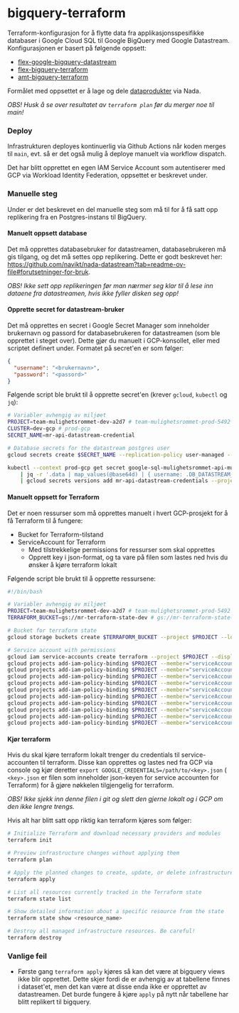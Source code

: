 # bigquery-terraform

Terraform-konfigurasjon for å flytte data fra applikasjonsspesifikke databaser i Google Cloud SQL til Google BigQuery
med Google Datastream. Konfigurasjonen er basert på følgende oppsett:

- [flex-google-bigquery-datastream](https://github.com/navikt/terraform-google-bigquery-datastream)
- [flex-bigquery-terraform](https://github.com/navikt/flex-bigquery-terraform)
- [amt-bigquery-terraform](https://github.com/navikt/amt-bigquery-terraform)

Formålet med oppsettet er å lage og dele [dataprodukter](https://docs.knada.io/dataprodukter/) via Nada.

*OBS! Husk å se over resultatet av `terraform plan` før du merger noe til main!*

### Deploy

Infrastrukturen deployes kontinuerlig via Github Actions når koden merges til `main`, evt. så er det også mulig å
deploye manuelt via workflow dispatch.

Det har blitt opprettet en egen IAM Service Account som autentiserer med GCP via Workload Identity Federation, oppsettet
er beskrevet under.

### Manuelle steg

Under er det beskrevet en del manuelle steg som må til for å få satt opp replikering fra en Postgres-instans til
BigQuery.

#### Manuelt oppsett database

Det må opprettes databasebruker for datastreamen, databasebrukeren må gis tilgang, og det må settes opp replikering.
Dette er godt beskrevet her: https://github.com/navikt/nada-datastream?tab=readme-ov-file#forutsetninger-for-bruk.

*OBS! Ikke sett opp replikeringen før man nærmer seg klar til å lese inn dataene fra datastreamen, hvis ikke fyller
disken seg opp!*

#### Opprette secret for datastream-bruker

Det må opprettes en secret i Google Secret Manager som inneholder brukernavn og passord for databasebrukeren for
datastreamen (som ble opprettet i steget over).
Dette gjør du manuelt i GCP-konsollet, eller med scriptet definert under.
Formatet på secret'en er som følger:

```json
{
  "username": "<brukernavn>",
  "password": "<passord>"
}
```

Følgende script ble brukt til å opprette secret'en (krever `gcloud`, `kubectl` og `jq`):

```sh
# Variabler avhengig av miljøet
PROJECT=team-mulighetsrommet-dev-a2d7 # team-mulighetsrommet-prod-5492
CLUSTER=dev-gcp # prod-gcp
SECRET_NAME=mr-api-datastream-credential

# Database secrets for the datastream postgres user
gcloud secrets create $SECRET_NAME --replication-policy user-managed --project $PROJECT --locations europe-north1

kubectl --context prod-gcp get secret google-sql-mulighetsrommet-api-mulighetsrommet-api-db--184f872d -o json \
    | jq -r '.data | map_values(@base64d) | { username: .DB_DATASTREAM_USERNAME, password: .DB_DATASTREAM_PASSWORD }' \
    | gcloud secrets versions add mr-api-datastream-credentials --project $PROJECT --data-file=-
```

#### Manuelt oppsett for Terraform

Det er noen ressurser som må opprettes manuelt i hvert GCP-prosjekt for å få Terraform til å fungere:

- Bucket for Terraform-tilstand
- ServiceAccount for Terraform
    - Med tilstrekkelige permissions for ressurser som skal opprettes
    - Opprett key i json-format, og ta vare på filen som lastes ned hvis du ønsker å kjøre terraform lokalt

Følgende script ble brukt til å opprette ressursene:

```sh
#!/bin/bash

# Variabler avhengig av miljøet
PROJECT=team-mulighetsrommet-dev-a2d7 # team-mulighetsrommet-prod-5492
TERRAFORM_BUCKET=gs://mr-terraform-state-dev # gs://mr-terraform-state-prod

# Bucket for terraform state
gcloud storage buckets create $TERRAFORM_BUCKET --project $PROJECT --location europe-north1

# Service account with permissions
gcloud iam service-accounts create terraform --project $PROJECT --display-name "Terraform" --description "Gir terraform nok tilganger til å opprette nødvendige ressurser for datastream fra Postgres til BigQuery"
gcloud projects add-iam-policy-binding $PROJECT --member="serviceAccount:terraform@$PROJECT.iam.gserviceaccount.com" --condition="None" --role="roles/bigquery.admin"
gcloud projects add-iam-policy-binding $PROJECT --member="serviceAccount:terraform@$PROJECT.iam.gserviceaccount.com" --condition="None" --role="roles/cloudsql.viewer"
gcloud projects add-iam-policy-binding $PROJECT --member="serviceAccount:terraform@$PROJECT.iam.gserviceaccount.com" --condition="None" --role="roles/compute.instanceAdmin"
gcloud projects add-iam-policy-binding $PROJECT --member="serviceAccount:terraform@$PROJECT.iam.gserviceaccount.com" --condition="None" --role="roles/compute.networkAdmin"
gcloud projects add-iam-policy-binding $PROJECT --member="serviceAccount:terraform@$PROJECT.iam.gserviceaccount.com" --condition="None" --role="roles/compute.securityAdmin"
gcloud projects add-iam-policy-binding $PROJECT --member="serviceAccount:terraform@$PROJECT.iam.gserviceaccount.com" --condition="None" --role="roles/datastream.admin"
gcloud projects add-iam-policy-binding $PROJECT --member="serviceAccount:terraform@$PROJECT.iam.gserviceaccount.com" --condition="None" --role="roles/iam.serviceAccountUser"
gcloud projects add-iam-policy-binding $PROJECT --member="serviceAccount:terraform@$PROJECT.iam.gserviceaccount.com" --condition="None" --role="roles/secretmanager.secretAccessor"
gcloud projects add-iam-policy-binding $PROJECT --member="serviceAccount:terraform@$PROJECT.iam.gserviceaccount.com" --condition="None" --role="roles/secretmanager.viewer"
gcloud projects add-iam-policy-binding $PROJECT --member="serviceAccount:terraform@$PROJECT.iam.gserviceaccount.com" --condition="None" --role="roles/storage.admin"
```

#### Kjør terraform

Hvis du skal kjøre terraform lokalt trenger du credentials til service-accounten til terraform.
Disse kan opprettes og lastes ned fra GCP via console og kjør deretter `export GOOGLE_CREDENTIALS=/path/to/<key>.json` (
`<key>.json` er filen som inneholder json-keyen for service accounten for Terraform) for å gjøre nøkkelen tilgjengelig
for terraform.

*OBS! Ikke sjekk inn denne filen i git og slett den gjerne lokalt og i GCP om den ikke lengre trengs.*

Hvis alt har blitt satt opp riktig kan terraform kjøres som følger:

```sh
# Initialize Terraform and download necessary providers and modules
terraform init

# Preview infrastructure changes without applying them
terraform plan

# Apply the planned changes to create, update, or delete infrastructure
terraform apply

# List all resources currently tracked in the Terraform state
terraform state list

# Show detailed information about a specific resource from the state
terraform state show <resource_name>

# Destroy all managed infrastructure resources. Be careful!
terraform destroy
```

### Vanlige feil

- Første gang `terraform apply` kjøres så kan det være at bigquery views ikke blir opprettet.
  Dette skjer fordi de er avhengig av at tabellene finnes i dataset'et, men det kan være at disse enda ikke er opprettet
  av datastreamen. Det burde fungere å kjøre `apply` på nytt når tabellene har blitt replikert til bigquery.
